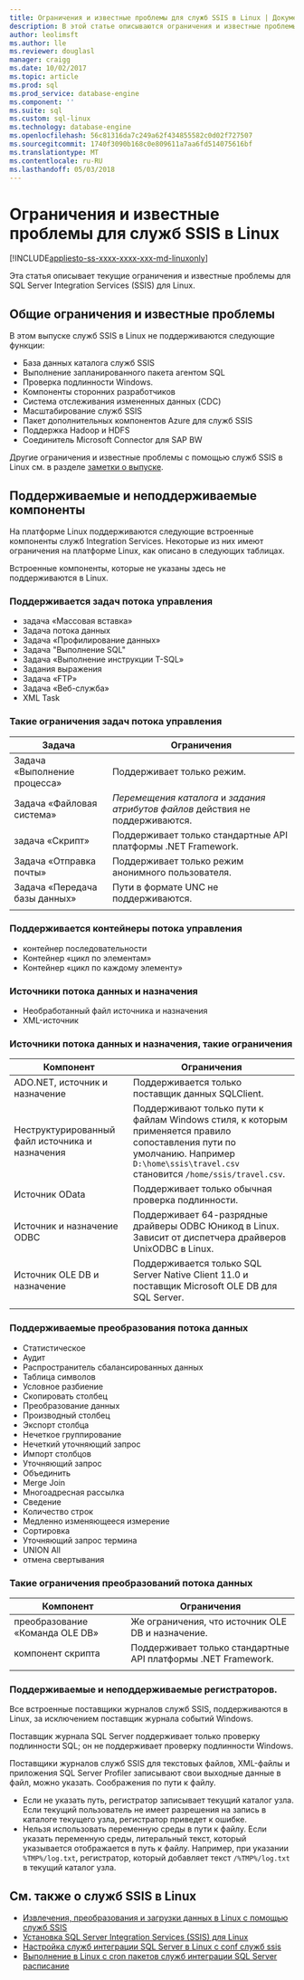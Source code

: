 ```yaml
---
title: Ограничения и известные проблемы для служб SSIS в Linux | Документы Microsoft
description: В этой статье описываются ограничения и известные проблемы для SQL Server Integration Services (SSIS) на компьютерах Linux
author: leolimsft
ms.author: lle
ms.reviewer: douglasl
manager: craigg
ms.date: 10/02/2017
ms.topic: article
ms.prod: sql
ms.prod_service: database-engine
ms.component: ''
ms.suite: sql
ms.custom: sql-linux
ms.technology: database-engine
ms.openlocfilehash: 56c81316da7c249a62f434855582c0d02f727507
ms.sourcegitcommit: 1740f3090b168c0e809611a7aa6fd514075616bf
ms.translationtype: MT
ms.contentlocale: ru-RU
ms.lasthandoff: 05/03/2018
---
```

# <a name="limitations-and-known-issues-for-ssis-on-linux"></a>Ограничения и известные проблемы для служб SSIS в Linux

[!INCLUDE[appliesto-ss-xxxx-xxxx-xxx-md-linuxonly](../includes/appliesto-ss-xxxx-xxxx-xxx-md-linuxonly.md)]

Эта статья описывает текущие ограничения и известные проблемы для SQL Server Integration Services (SSIS) для Linux.

## <a name="general-limitations-and-known-issues"></a>Общие ограничения и известные проблемы

В этом выпуске служб SSIS в Linux не поддерживаются следующие функции:
  - База данных каталога служб SSIS
  - Выполнение запланированного пакета агентом SQL
  - Проверка подлинности Windows.
  - Компоненты сторонних разработчиков
  - Система отслеживания измененных данных (CDC)
  - Масштабирование служб SSIS
  - Пакет дополнительных компонентов Azure для служб SSIS
  - Поддержка Hadoop и HDFS
  - Соединитель Microsoft Connector для SAP BW

Другие ограничения и известные проблемы с помощью служб SSIS в Linux см. в разделе [заметки о выпуске](sql-server-linux-release-notes.md#ssis).

## <a name="components"></a> Поддерживаемые и неподдерживаемые компоненты

На платформе Linux поддерживаются следующие встроенные компоненты служб Integration Services. Некоторые из них имеют ограничения на платформе Linux, как описано в следующих таблицах.

Встроенные компоненты, которые не указаны здесь не поддерживаются в Linux.

### <a name="supported-control-flow-tasks"></a>Поддерживается задач потока управления
- задача «Массовая вставка»
- Задача потока данных
- Задача «Профилирование данных»
- Задача "Выполнение SQL"
- Задача «Выполнение инструкции T-SQL»
- Задания выражения
- Задача «FTP»
- Задача «Веб-служба»
- XML Task

### <a name="control-flow-tasks-supported-with-limitations"></a>Такие ограничения задач потока управления

| Задача | Ограничения |
|------------|---|
| Задача «Выполнение процесса» | Поддерживает только режим. |
| Задача «Файловая система» | *Перемещения каталога* и *задания атрибутов файлов* действия не поддерживаются. |
| задача «Скрипт»  | Поддерживает только стандартные API платформы .NET Framework. |
| Задача «Отправка почты» | Поддерживает только режим анонимного пользователя. |
| Задача «Передача базы данных» | Пути в формате UNC не поддерживаются. |
| | |

### <a name="supported-control-flow-containers"></a>Поддерживается контейнеры потока управления
- контейнер последовательности
- Контейнер «цикл по элементам»
- Контейнер «цикл по каждому элементу»

### <a name="supported-data-flow-sources-and-destinations"></a>Источники потока данных и назначения
- Необработанный файл источника и назначения
- XML-источник

### <a name="data-flow-sources-and-destinations-supported-with-limitations"></a>Источники потока данных и назначения, такие ограничения

| Компонент | Ограничения |
|------------|---|
| ADO.NET, источник и назначение | Поддерживается только поставщик данных SQLClient. |
| Неструктурированный файл источника и назначения | Поддерживают только пути к файлам Windows стиля, к которым применяется правило сопоставления пути по умолчанию. Например `D:\home\ssis\travel.csv` становится `/home/ssis/travel.csv`. |
| Источник OData | Поддерживает только обычная проверка подлинности. |
| Источник и назначение ODBC | Поддерживает 64-разрядные драйверы ODBC Юникод в Linux. Зависит от диспетчера драйверов UnixODBC в Linux. |
| Источник OLE DB и назначение | Поддерживается только SQL Server Native Client 11.0 и поставщик Microsoft OLE DB для SQL Server. |
| | |

### <a name="supported-data-flow-transformations"></a>Поддерживаемые преобразования потока данных
- Статистическое
- Аудит
- Распространитель сбалансированных данных
- Таблица символов
- Условное разбиение
- Скопировать столбец
- Преобразование данных
- Производный столбец
- Экспорт столбца
- Нечеткое группирование
- Нечеткий уточняющий запрос
- Импорт столбцов
- Уточняющий запрос
- Объединить
- Merge Join
- Многоадресная рассылка
- Сведение
- Количество строк
- Медленно изменяющееся измерение
- Сортировка
- Уточняющий запрос термина
- UNION All
- отмена свертывания

### <a name="data-flow-transformations-supported-with-limitations"></a>Такие ограничения преобразований потока данных

| Компонент | Ограничения |
|------------|---|
| преобразование «Команда OLE DB» | Же ограничения, что источник OLE DB и назначение. |
| компонент скрипта | Поддерживает только стандартные API платформы .NET Framework. |
| | |

### <a name="supported-and-unsupported-log-providers"></a>Поддерживаемые и неподдерживаемые регистраторов.
Все встроенные поставщики журналов служб SSIS, поддерживаются в Linux, за исключением поставщик журнала событий Windows.

Поставщик журнала SQL Server поддерживает только проверку подлинности SQL; он не поддерживает проверку подлинности Windows.

Поставщики журналов служб SSIS для текстовых файлов, XML-файлы и приложения SQL Server Profiler записывают свои выходные данные в файл, можно указать. Соображения по пути к файлу.
-   Если не указать путь, регистратор записывает текущий каталог узла. Если текущий пользователь не имеет разрешения на запись в каталоге текущего узла, регистратор приведет к ошибке.
-   Нельзя использовать переменную среды в пути к файлу. Если указать переменную среды, литеральный текст, который указывается отображается в путь к файлу. Например, при указании `%TMP%/log.txt`, регистратор, который добавляет текст `/%TMP%/log.txt` в текущий каталог узла.

## <a name="related-content-about-ssis-on-linux"></a>См. также о служб SSIS в Linux
-   [Извлечения, преобразования и загрузки данных в Linux с помощью служб SSIS](sql-server-linux-migrate-ssis.md)
-   [Установка SQL Server Integration Services (SSIS) для Linux](sql-server-linux-setup-ssis.md)
-   [Настройка служб интеграции SQL Server в Linux с conf служб ssis](sql-server-linux-configure-ssis.md)
-   [Выполнение в Linux с cron пакетов служб интеграции SQL Server расписание](sql-server-linux-schedule-ssis-packages.md)
